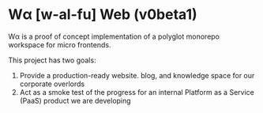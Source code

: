 # Wα [w-al-fu] Web (v0beta1)

Wα is a proof of concept implementation of a polyglot monorepo workspace for micro frontends.

This project has two goals:

1. Provide a production-ready website. blog, and knowledge space for our corporate overlords
2. Act as a smoke test of the progress for an internal Platform as a Service (PaaS) product we are developing
